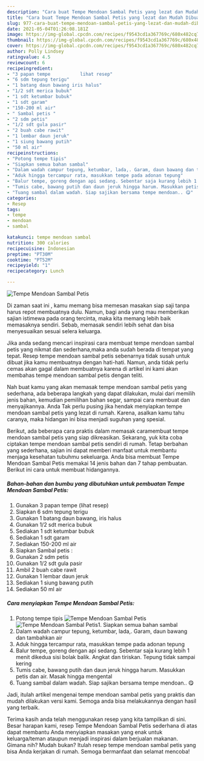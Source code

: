 ```yaml
---
description: "Cara buat Tempe Mendoan Sambal Petis yang lezat dan Mudah Dibuat"
title: "Cara buat Tempe Mendoan Sambal Petis yang lezat dan Mudah Dibuat"
slug: 977-cara-buat-tempe-mendoan-sambal-petis-yang-lezat-dan-mudah-dibuat
date: 2021-05-04T01:26:08.181Z
image: https://img-global.cpcdn.com/recipes/f9543cd1a367769c/680x482cq70/tempe-mendoan-sambal-petis-foto-resep-utama.jpg
thumbnail: https://img-global.cpcdn.com/recipes/f9543cd1a367769c/680x482cq70/tempe-mendoan-sambal-petis-foto-resep-utama.jpg
cover: https://img-global.cpcdn.com/recipes/f9543cd1a367769c/680x482cq70/tempe-mendoan-sambal-petis-foto-resep-utama.jpg
author: Polly Lindsey
ratingvalue: 4.5
reviewcount: 6
recipeingredient:
- "3 papan tempe           lihat resep"
- "6 sdm tepung terigu"
- "1 batang daun bawang iris halus"
- "1/2 sdt merica bubuk"
- "1 sdt ketumbar bubuk"
- "1 sdt garam"
- "150-200 ml air"
- " Sambal petis "
- "2 sdm petis"
- "1/2 sdt gula pasir"
- "2 buah cabe rawit"
- "1 lembar daun jeruk"
- "1 siung bawang putih"
- "50 ml air"
recipeinstructions:
- "Potong tempe tipis"
- "Siapkan semua bahan sambal"
- "Dalam wadah campur tepung, ketumbar, lada,. Garam, daun bawang dan tambahkan air"
- "Aduk hingga tercampur rata, masukkan tempe pada adonan tepung"
- "Balur tempe, goreng dengan api sedang. Sebentar saja kurang lebih 1 menit dikedua sisi bolak balik. Angkat dan tiriskan. Tepung tidak sampai kering"
- "Tumis cabe, bawang putih dan daun jeruk hingga harum. Masukkan petis dan air. Masak hingga mengental"
- "Tuang sambal dalam wadah. Siap sajikan bersama tempe mendoan.. 😋"
categories:
- Resep
tags:
- tempe
- mendoan
- sambal

katakunci: tempe mendoan sambal 
nutrition: 300 calories
recipecuisine: Indonesian
preptime: "PT30M"
cooktime: "PT52M"
recipeyield: "1"
recipecategory: Lunch

---
```



![Tempe Mendoan Sambal Petis](https://img-global.cpcdn.com/recipes/f9543cd1a367769c/680x482cq70/tempe-mendoan-sambal-petis-foto-resep-utama.jpg)

Di zaman  saat ini , kamu memang bisa memesan masakan siap saji tanpa harus repot membuatnya dulu. Namun, bagi anda yang mau memberikan sajian istimewa pada orang tercinta, maka kita memang lebih baik memasaknya sendiri. Sebab, memasak sendiri lebih sehat dan bisa menyesuaikan sesuai selera keluarga.

Jika anda sedang mencari inspirasi cara membuat tempe mendoan sambal petis yang nikmat dan sederhana,maka anda sudah berada di tempat yang tepat. Resep tempe mendoan sambal petis  sebenarnya tidak susah untuk dibuat jika kamu membuatnya dengan hati-hati. Namun, anda tidak perlu cemas akan gagal dalam membuatnya 
karena di artikel ini kami akan membahas tempe mendoan sambal petis dengan teliti.  



Nah buat kamu yang akan memasak tempe mendoan sambal petis yang sederhana, ada beberapa langkah yang dapat dilakukan, mulai dari memilih jenis bahan, kemudian pemilihan bahan segar, sampai cara membuat dan menyajikannya. Anda Tak perlu pusing jika hendak menyiapkan tempe mendoan sambal petis yang lezat di rumah. Karena, asalkan kamu  tahu caranya, maka hidangan ini bisa menjadi suguhan yang spesial.

Berikut, ada beberapa cara praktis  dalam memasak caramembuat tempe mendoan sambal petis yang siap dikreasikan. Sekarang, yuk kita coba ciptakan tempe mendoan sambal petis sendiri di rumah. Tetap berbahan yang sederhana, sajian ini dapat memberi manfaat untuk membantu menjaga kesehatan tubuhmu sekeluarga. Anda bisa membuat Tempe Mendoan Sambal Petis memakai 14 jenis bahan dan 7 tahap pembuatan. Berikut ini cara untuk membuat hidangannya.

<!--inarticleads1-->

##### Bahan-bahan dan bumbu yang dibutuhkan untuk pembuatan Tempe Mendoan Sambal Petis:

1. Gunakan 3 papan tempe           (lihat resep)
1. Siapkan 6 sdm tepung terigu
1. Gunakan 1 batang daun bawang, iris halus
1. Gunakan 1/2 sdt merica bubuk
1. Sediakan 1 sdt ketumbar bubuk
1. Sediakan 1 sdt garam
1. Sediakan 150-200 ml air
1. Siapkan  Sambal petis :
1. Gunakan 2 sdm petis
1. Gunakan 1/2 sdt gula pasir
1. Ambil 2 buah cabe rawit
1. Gunakan 1 lembar daun jeruk
1. Sediakan 1 siung bawang putih
1. Sediakan 50 ml air




<!--inarticleads2-->

##### Cara menyiapkan Tempe Mendoan Sambal Petis:

1. Potong tempe tipis
<img src="https://img-global.cpcdn.com/steps/9096511cba306101/160x128cq70/tempe-mendoan-sambal-petis-langkah-memasak-1-foto.jpg" alt="Tempe Mendoan Sambal Petis"><img src="https://img-global.cpcdn.com/steps/58a3f25aa89fdaee/160x128cq70/tempe-mendoan-sambal-petis-langkah-memasak-1-foto.jpg" alt="Tempe Mendoan Sambal Petis">1. Siapkan semua bahan sambal
1. Dalam wadah campur tepung, ketumbar, lada,. Garam, daun bawang dan tambahkan air
1. Aduk hingga tercampur rata, masukkan tempe pada adonan tepung
1. Balur tempe, goreng dengan api sedang. Sebentar saja kurang lebih 1 menit dikedua sisi bolak balik. Angkat dan tiriskan. Tepung tidak sampai kering
1. Tumis cabe, bawang putih dan daun jeruk hingga harum. Masukkan petis dan air. Masak hingga mengental
1. Tuang sambal dalam wadah. Siap sajikan bersama tempe mendoan.. 😋




Jadi, itulah artikel mengenai  tempe mendoan sambal petis  yang praktis dan mudah dilakukan versi kami. Semoga anda bisa melakukannya dengan hasil yang terbaik. 

Terima kasih anda telah menggunakan resep yang kita tampilkan di sini. Besar harapan kami, resep  Tempe Mendoan Sambal Petis sederhana di atas dapat membantu Anda menyiapkan masakan yang enak untuk keluarga/teman ataupun menjadi inspirasi dalam berjualan makanan. Gimana nih? Mudah bukan? Itulah resep tempe mendoan sambal petis yang bisa Anda kerjakan di rumah. Semoga bermanfaat dan selamat mencoba!

